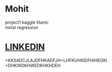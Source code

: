 # Mohit
project1
kaggle
titanic\
mnist
regression
# [LINKEDIN](https://www.linkedin.com/in/mohit-kaushik-115829160)
+KKSADCJLAJDFHKADFJH+LHFKUHKIDFHIHEGKI
+DHKWDKHWEDKHKHDEH
